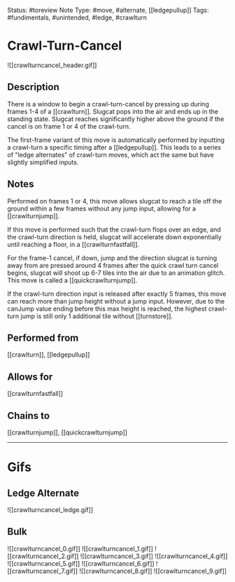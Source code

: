 Status: #toreview
Note Type: #move, #alternate, [[ledgepullup]]
Tags: #fundimentals, #unintended, #ledge, #crawlturn 

# Crawl-Turn-Cancel
![[crawlturncancel_header.gif]]
## Description
There is a window to begin a crawl-turn-cancel by pressing up during frames 1-4 of a [[crawlturn]]. Slugcat pops into the air and ends up in the standing state. Slugcat reaches significantly higher above the ground if the cancel is on frame 1 or 4 of the crawl-turn.

The first-frame variant of this move is automatically performed by inputting a crawl-turn a specific timing after a [[ledgepullup]]. This leads to a series of "ledge alternates" of crawl-turn moves, which act the same but have slightly simplified inputs.

## Notes
Performed on frames 1 or 4, this move allows slugcat to reach a tile off the ground within a few frames without any jump input, allowing for a [[crawlturnjump]].

If this move is performed such that the crawl-turn flops over an edge, and the crawl-turn direction is held, slugcat will accelerate down exponentially until reaching a floor, in a [[crawlturnfastfall]].

For the frame-1 cancel, if down, jump and the direction slugcat is turning away from are pressed around 4 frames after the quick crawl turn cancel begins, slugcat will shoot up 6-7 tiles into the air due to an animation glitch. This move is called a [[quickcrawlturnjump]].

If the crawl-turn direction input is released after exactly 5 frames, this move can reach more than jump height without a jump input. However, due to the canJump value ending before this max height is reached, the highest crawl-turn jump is still only 1 additional tile without [[turnstore]].

## Performed from
[[crawlturn]], [[ledgepullup]]

## Allows for
[[crawlturnfastfall]]

## Chains to
[[crawlturnjump]], [[quickcrawlturnjump]]

___
# Gifs
## Ledge Alternate
![[crawlturncancel_ledge.gif]]
## Bulk
![[crawlturncancel_0.gif]]
![[crawlturncancel_1.gif]]
![[crawlturncancel_2.gif]]
![[crawlturncancel_3.gif]]
![[crawlturncancel_4.gif]]
![[crawlturncancel_5.gif]]
![[crawlturncancel_6.gif]]
![[crawlturncancel_7.gif]]
![[crawlturncancel_8.gif]]
![[crawlturncancel_9.gif]]